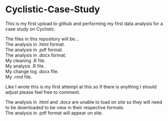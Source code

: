 # Cyclistic-Case-Study

This is my first upload to github and performing my first data analysis for a case study on Cyclistic.

The files in this repository will be... <br>
    The analysis in .html format. <br>
    The analysis in .pdf format. <br>
    The analysis in .docx format. <br>
    My cleaning .R file. <br>
    My analysis .R file. <br>
    My change log .docx file. <br>
    My .rmd file.

Like I wrote this is my first attempt at this so if there is anything I should adjust please feel free to comment.

The analysis in .html and .docx are unable to load on site so they will need to be downloaded to be view in their respective formats. <br>
The analysis in .pdf format will appear on site.
